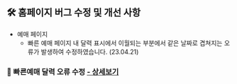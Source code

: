 ## 🛠 홈페이지 버그 수정 및 개선 사항
- 예매 페이지
  - 빠른 예매 페이지 내 달력 표시에서 이월되는 부분에서 같은 날짜로 겹쳐지는 오류가 발생하여 수정하였습니다. (23.04.21) 

### 📌 빠른예매 달력 오류 수정 [ - 상세보기](https://github.com/jtheeeeee/we_are_traveling/wiki/%EA%B8%B0%EC%88%A0-%EC%84%A0%ED%83%9D-%EC%9D%B4%EC%9C%A0)
 

